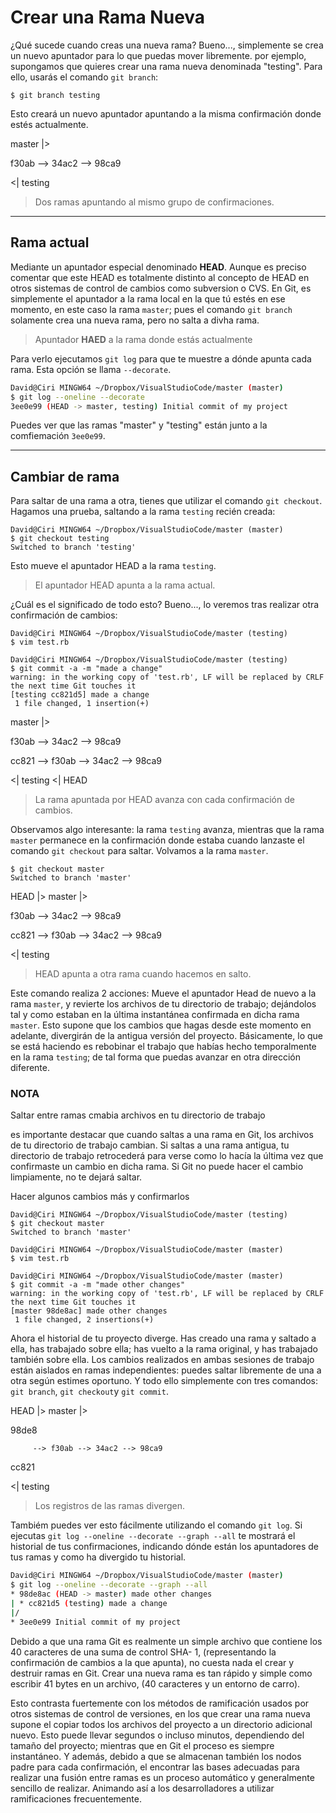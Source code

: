 # Crear una Rama Nueva

¿Qué sucede cuando creas una nueva rama? Bueno..., simplemente se crea un nuevo apuntador para lo que puedas mover libremente. por ejemplo, supongamos que quieres crear una rama nueva denominada "testing". Para ello, usarás el comando `git branch`:

    $ git branch testing
Esto creará un nuevo apuntador apuntando a la misma confirmación donde estés actualmente.

master
|>

f30ab --> 34ac2 --> 98ca9

<|
testing

> Dos ramas apuntando al mismo grupo de confirmaciones.

---
## Rama actual

Mediante un apuntador especial denominado **HEAD**. Aunque es preciso comentar que este HEAD es totalmente distinto al concepto de HEAD en otros sistemas de control de cambios como subversion o CVS. En Git, es simplemente el apuntador a la rama local en la que tú estés en ese momento, en este caso la rama `master`; pues el comando `git branch` solamente crea una nueva rama, pero no salta a divha rama.

>Apuntador **HAED** a la rama donde estás actualmente

Para verlo ejecutamos `git log` para que te muestre a dónde apunta cada rama. Esta opción se llama `--decorate`.

~~~Bash
David@Ciri MINGW64 ~/Dropbox/VisualStudioCode/master (master)
$ git log --oneline --decorate
3ee0e99 (HEAD -> master, testing) Initial commit of my project
~~~
Puedes ver que las ramas "master" y "testing" están junto a la comfiemación `3ee0e99`.

---
## Cambiar de rama

Para saltar de una rama a otra, tienes que utilizar el comando `git checkout`. Hagamos una prueba, saltando a la rama `testing` recién creada:

~~~
David@Ciri MINGW64 ~/Dropbox/VisualStudioCode/master (master)
$ git checkout testing
Switched to branch 'testing'
~~~

Esto mueve el apuntador HEAD a la rama `testing`.

> El apuntador HEAD apunta a la rama actual.

¿Cuál es el significado de todo esto? Bueno..., lo veremos tras realizar otra confirmación de cambios:

~~~
David@Ciri MINGW64 ~/Dropbox/VisualStudioCode/master (testing)
$ vim test.rb

David@Ciri MINGW64 ~/Dropbox/VisualStudioCode/master (testing)
$ git commit -a -m "made a change"
warning: in the working copy of 'test.rb', LF will be replaced by CRLF the next time Git touches it
[testing cc821d5] made a change
 1 file changed, 1 insertion(+)
~~~

master
|>

f30ab --> 34ac2 --> 98ca9

cc821 --> f30ab --> 34ac2 --> 98ca9

<|
testing
<|
HEAD

> La rama apuntada por HEAD avanza con cada confirmación de cambios.

Observamos algo interesante: la rama `testing` avanza, mientras que la rama `master` permanece en la confirmación donde estaba cuando lanzaste el comando `git checkout` para saltar. Volvamos a la rama `master`.

    $ git checkout master
    Switched to branch 'master'

HEAD
|>
master
|>
    
f30ab --> 34ac2 --> 98ca9

cc821 --> f30ab --> 34ac2 --> 98ca9

<|
testing

> HEAD apunta a otra rama cuando hacemos en salto.

Este comando realiza 2 acciones: Mueve el apuntador Head de nuevo a la rama `master`, y revierte los archivos de tu directorio de trabajo; dejándolos tal y como estaban en la última instantánea confirmada en dicha rama `master`. Esto supone que los cambios que hagas desde este momento en adelante, divergirán de la antigua versión del proyecto. Básicamente, lo que se está haciendo es rebobinar el trabajo que habías hecho temporalmente en la rama `testing`; de tal forma que puedas avanzar en otra dirección diferente.

### NOTA
Saltar entre ramas cmabia archivos en tu directorio de trabajo

es importante destacar que cuando saltas a una rama en Git, los archivos de tu directorio de trabajo cambian. Si saltas a una rama antigua, tu directorio de trabajo retrocederá para verse como lo hacía la última vez que confirmaste un cambio en dicha rama. Si Git no puede hacer el cambio limpiamente, no te dejará saltar.

Hacer algunos cambios más y confirmarlos

~~~
David@Ciri MINGW64 ~/Dropbox/VisualStudioCode/master (testing)
$ git checkout master
Switched to branch 'master'

David@Ciri MINGW64 ~/Dropbox/VisualStudioCode/master (master)
$ vim test.rb

David@Ciri MINGW64 ~/Dropbox/VisualStudioCode/master (master)
$ git commit -a -m "made other changes"
warning: in the working copy of 'test.rb', LF will be replaced by CRLF the next time Git touches it
[master 98de8ac] made other changes
 1 file changed, 2 insertions(+)
~~~

Ahora el historial de tu proyecto diverge. Has creado una rama y saltado a ella, has trabajado sobre ella; has vuelto a la rama original, y has trabajado también sobre ella. Los cambios realizados en ambas sesiones de trabajo están aislados en ramas independientes: puedes saltar libremente de una a otra según estimes oportuno. Y todo ello simplemente con tres comandos: `git branch`, `git checkout`y `git commit`.


HEAD
|>
master
|>
    
98de8

         --> f30ab --> 34ac2 --> 98ca9

cc821

<|
testing

> Los registros de las ramas divergen.

Tambiém puedes ver esto fácilmente utilizando el comando `git log`. Si ejecutas `git log --oneline --decorate --graph --all` te mostrará el historial de tus confirmaciones, indicando dónde están los apuntadores de tus ramas y como ha divergido tu historial.

~~~Bash
David@Ciri MINGW64 ~/Dropbox/VisualStudioCode/master (master)
$ git log --oneline --decorate --graph --all
* 98de8ac (HEAD -> master) made other changes
| * cc821d5 (testing) made a change
|/
* 3ee0e99 Initial commit of my project
~~~
Debido a que una rama Git es realmente un simple archivo que contiene los 40 caracteres de una suma de control SHA- 1, (representando la confirmación de cambios a la que apunta), no cuesta nada el crear y destruir ramas en Git. Crear una nueva rama es tan rápido y simple como escribir 41 bytes en un archivo, (40 caracteres y un entorno de carro).

Esto contrasta fuertemente con los métodos de ramificación usados por otros sistemas de control de versiones, en los que crear una rama nueva supone el copiar todos los archivos del proyecto a un directorio adicional nuevo. Esto puede llevar segundos o incluso minutos, dependiendo del tamaño del proyecto; mientras que en Git el proceso es siempre instantáneo. Y además, debido a que se almacenan también los nodos padre para cada confirmación, el encontrar las bases adecuadas para realizar una fusión entre ramas es un proceso automático y generalmente sencillo de realizar. Animando así a los desarrolladores a utilizar ramificaciones frecuentemente.


